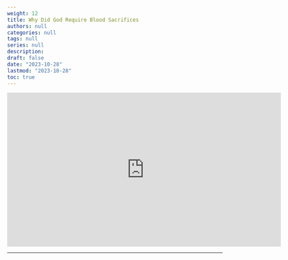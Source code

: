 ```yaml
---
weight: 12
title: Why Did God Require Blood Sacrifices
authors: null
categories: null
tags: null
series: null
description: 
draft: false
date: "2023-10-28"
lastmod: "2023-10-28"
toc: true
---
```


<iframe width="640" height="360" src="https://www.youtube.com/embed/LQJiP6zS1lE" title="Why did God require blood sacrifices?" frameborder="0" allow="accelerometer; autoplay; clipboard-write; encrypted-media; gyroscope; picture-in-picture; web-share" allowfullscreen></iframe>

<!--more-->
----


